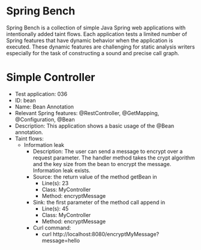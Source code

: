 # Spring Bench

Spring Bench is a collection of simple Java Spring web applications with intentionally added taint flows. 
Each application tests a limited number of Spring features that have dynamic behavior when the application is executed. 
These dynamic features are challenging for static analysis writers especially for the task of constructing a sound and precise call graph.   


# Simple Controller

* Test application: 036
* ID: bean
* Name: Bean Annotation
* Relevant Spring features: @RestController, @GetMapping, @Configuration, @Bean
* Description: This application shows a basic usage of the @Bean annotation. 
* Taint flows: 
  * Information leak
    * Description: The user can send a message to encrypt over a request parameter. The handler method takes the crypt algorithm and the key size from the bean to encrypt the message. Information leak exists.  
    * Source: the return value of the method getBean in 
        * Line(s): 23
        * Class: MyController
        * Method: encryptMessage
    * Sink: the first parameter of the method call append in
        * Line(s): 45
        * Class: MyController
        * Method: encryptMessage
    * Curl command: 
        * curl http://localhost:8080/encryptMyMessage?message=hello


